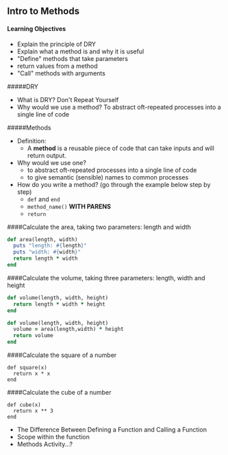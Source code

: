 ## Intro to Methods

#### Learning Objectives
* Explain the principle of DRY
* Explain what a method is and why it is useful
* "Define" methods that take parameters
* return values from a method
* "Call" methods with arguments

#####DRY
  * What is DRY? Don't Repeat Yourself
  * Why would we use a method? To abstract oft-repeated processes into a single line of code

#####Methods
  * Definition:
    * A **method** is a reusable piece of code that can take inputs and will return output.
  * Why would we use one?
    * to abstract oft-repeated processes into a single line of code
    * to give semantic (sensible) names to common processes
  * How do you write a method? (go through the example below step by step)
    * `def` and `end`
    * `method_name()` **WITH PARENS**
    * `return` 

####Calculate the area, taking two parameters: length and width
```ruby
def area(length, width)
  puts "length: #{length}"
  puts "width: #{width}"
  return length * width
end
```

####Calculate the volume, taking three parameters: length, width and height
```ruby
def volume(length, width, height)
  return length * width * height
end

def volume(length, width, height)
  volume = area(length,width) * height
  return volume
end
```

####Calculate the square of a number
```
def square(x)
  return x * x
end
```

####Calculate the cube of a number
```
def cube(x)
  return x ** 3
end
```

- The Difference Between Defining a Function and Calling a Function 
- Scope within the function
- Methods Activity...?


